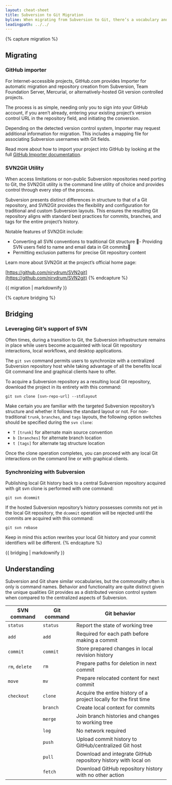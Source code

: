 ```yaml
---
layout: cheat-sheet
title: Subversion to Git Migration
byline: When migrating from Subversion to Git, there’s a vocabulary and command set to learn, in addition to the new capabilities only afforded by Git. This cheat sheet aims to help you in your transition between the classic Subversion technology and the modern use of Git with the GitHub collaboration platform.
leadingpath: ../../
---
```


{% capture migration %}
## Migrating


### GitHub importer

For Internet-accessible projects, GitHub.com provides Importer for automatic migration and repository creation from Subversion, Team Foundation Server, Mercurial, or alternatively-hosted Git version controlled projects.

The process is as simple, needing only you to sign into your GitHub account, if you aren’t already, entering your existing project’s version control URL in the repository field, and initiating the conversion.

Depending on the detected version control system, Importer may request additional information for migration. This includes a mapping file for associating Subversion usernames with Git fields.

Read more about how to import your project into GitHub by looking at the full [GitHub Importer documentation](https://help.github.com/articles/importing-a-repository-with-github-importer/).

### SVN2Git Utility

When access limitations or non-public Subversion repositories need porting to Git, the SVN2Git utility is the command line utility of choice and provides control through every step of the process.

Subversion presents distinct differences in structure to that of a Git repository, and SVN2Git provides the flexibility and configuration for traditional and custom Subversion layouts. This ensures the resulting Git repository aligns with standard best practices for commits, branches, and tags for the entire project’s history.

Notable features of SVN2Git include:

- Converting all SVN conventions to traditional Git structure
- Providing SVN users field to  name and email data in Git commits
- Permitting exclusion patterns for precise Git repository content

Learn more about SVN2Git at the project’s official home page:

[https://github.com/nirvdrum/SVN2git](https://github.com/nirvdrum/SVN2git)
{% endcapture %}

<div class="col-md-6">
{{ migration | markdownify }}
</div>

{% capture bridging %}
## Bridging

### Leveraging Git’s support of SVN

Often times, during a transition to Git, the Subversion infrastructure remains in place while users become acquainted with local Git repository interactions, local workflows, and desktop applications.

The `git svn` command permits users to synchronize with a centralized Subversion repository host while taking advantage of all the benefits local Git  command line and graphical clients have to offer.

To acquire a Subversion repository as a resulting local Git repository, download the project in its entirety with this command:

```
git svn clone [svn-repo-url] --stdlayout
```

Make certain you are familiar with the targeted Subversion repository’s structure and whether it follows the standard layout or not. For non-traditional `trunk`, `branches`, and `tags` layouts, the following option switches should be specified during the `svn clone`:

- `T [trunk]` for alternate main source convention
- `b [branches]` for alternate branch location
- `t [tags]` for alternate tag structure location

Once the clone operation completes, you can proceed with any local Git interactions on the command line or with graphical clients.

### Synchronizing with Subversion

Publishing local Git history back to a central Subversion repository acquired with git svn clone is performed with one command:

```
git svn dcommit
```

If the hosted Subversion repository’s history possesses commits not yet in the local Git repository,  the `dcommit` operation will be rejected until the commits are acquired with this command:

```
git svn rebase
```

Keep in mind this action rewrites your local Git history and your commit identifiers will be different.
{% endcapture %}

<div class="col-md-6">
{{ bridging | markdownify }}
</div>


## Understanding

Subversion and Git share similar vocabularies, but the commonality often is only is command names. Behavior and functionality are quite distinct given the unique qualities Git provides as a distributed version control system when compared to the centralized aspects of Subversion.


| SVN command     | Git command | Git behavior                                                          |
| ---             | ---         | ---                                                                   |
| `status`        | `status`    | Report the state of working tree                                      |
| `add`           | `add`       | Required for each path before making a commit                         |
| `commit`        | `commit`     | Store prepared changes in local revision history                      |
| `rm`, `delete`   | `rm`        | Prepare paths for deletion in next commit                             |
| `move`          | `mv`        | Prepare relocated content for next commit                             |
| `checkout`      | `clone`     | Acquire the entire history of a project locally for the first time     |
|                 | `branch`    | Create local context for commits                                      |
|                 | `merge`     | Join branch histories and changes to working tree                     |
|                 | `log`       | No network required                                                   |
|                 | `push`      | Upload commit history to GitHub/centralized Git host                  |
|                 | `pull`      | Download and integrate GitHub repository history with local on        |
|                 | `fetch`     | Download GitHub repository history with no other action               |
